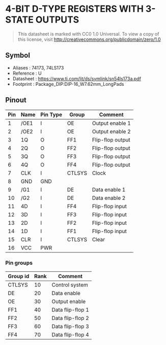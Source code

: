 # 4-BIT D-TYPE REGISTERS WITH 3-STATE OUTPUTS

> This datasheet is marked with CC0 1.0
> Universal. To view a copy of this license, visit
> http://creativecommons.org/publicdomain/zero/1.0

## Symbol

* Aliases : 74173, 74LS173
* Reference : U
* Datasheet : https://www.ti.com/lit/ds/symlink/sn54ls173a.pdf
* Footprint : Package_DIP:DIP-16_W7.62mm_LongPads

## Pinout

|Pin|Name|Pin Type|Group|Comment|
|---|---|---|---|---|
|1|/OE1|I|OE|Output enable 1|
|2|/OE2|I|OE|Output enable 2|
|3|1Q|O|FF1|Flip-flop output|
|4|2Q|O|FF2|Flip-flop output|
|5|3Q|O|FF3|Flip-flop output|
|6|4Q|O|FF4|Flip-flop output|
|7|CLK|I|CTLSYS|Clock|
|8|GND|GND|||
|9|/G1|I|DE|Data enable 1|
|10|/G2|I|DE|Data enable 2|
|11|4D|I|FF4|Flip-flop input|
|12|3D|I|FF3|Flip-flop input|
|13|2D|I|FF2|Flip-flop input|
|14|1D|I|FF1|Flip-flop input|
|15|CLR|I|CTLSYS|Clear|
|16|VCC|PWR|||

### Pin groups

|Group id|Rank|Comment|
|---|---|---|
|CTLSYS|10|Control system|
|DE|20|Data enable|
|OE|30|Output enable|
|FF1|40|Data flip-flop 1|
|FF2|50|Data flip-flop 2|
|FF3|60|Data flip-flop 3|
|FF4|70|Data flip-flop 4|
